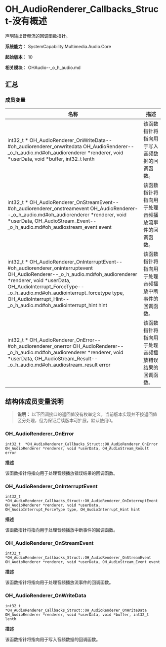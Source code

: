 # OH_AudioRenderer_Callbacks_Struct-没有概述


声明输出音频流的回调函数指针。

**系统能力：** SystemCapability.Multimedia.Audio.Core

**起始版本：** 10

**相关模块：** OHAudio--_o_h_audio.md 


## 汇总


### 成员变量

| 名称                                                                                                                                                                                                                                                                                                                | 描述 | 
|-------------------------------------------------------------------------------------------------------------------------------------------------------------------------------------------------------------------------------------------------------------------------------------------------------------------| -------- |
| int32_t  \* OH_AudioRenderer_OnWriteData--#oh_audiorenderer_onwritedata    OH_AudioRenderer--_o_h_audio.md#oh_audiorenderer  \*renderer, void \*userData, void \*buffer, int32_t lenth                                                                                                                            | 该函数指针将指向用于写入音频数据的回调函数。 | 
| int32_t  \* OH_AudioRenderer_OnStreamEvent--#oh_audiorenderer_onstreamevent    OH_AudioRenderer--_o_h_audio.md#oh_audiorenderer  \*renderer, void \*userData,  OH_AudioStream_Event--_o_h_audio.md#oh_audiostream_event  event                                                                                    | 该函数指针将指向用于处理音频播放流事件的回调函数。 | 
| int32_t  \* OH_AudioRenderer_OnInterruptEvent--#oh_audiorenderer_oninterruptevent    OH_AudioRenderer--_o_h_audio.md#oh_audiorenderer  \*renderer, void \*userData,  OH_AudioInterrupt_ForceType--_o_h_audio.md#oh_audiointerrupt_forcetype  type,  OH_AudioInterrupt_Hint--_o_h_audio.md#oh_audiointerrupt_hint  hint  | 该函数指针将指向用于处理音频播放中断事件的回调函数。 | 
| int32_t  \* OH_AudioRenderer_OnError--#oh_audiorenderer_onerror    OH_AudioRenderer--_o_h_audio.md#oh_audiorenderer  \*renderer, void \*userData,  OH_AudioStream_Result--_o_h_audio.md#oh_audiostream_result  error                                                                                              | 该函数指针将指向用于处理音频播放错误结果的回调函数。 | 


## 结构体成员变量说明

> **说明：**
> 以下回调接口的返回值没有枚举定义，当前版本实现并不按返回值区分处理，但为保证后续版本可扩展，默认使用0。


### OH_AudioRenderer_OnError

```
int32_t  *OH_AudioRenderer_Callbacks_Struct::OH_AudioRenderer_OnError  OH_AudioRenderer *renderer, void *userData, OH_AudioStream_Result error 
```

**描述**

该函数指针将指向用于处理音频播放错误结果的回调函数。



### OH_AudioRenderer_OnInterruptEvent

```
int32_t  *OH_AudioRenderer_Callbacks_Struct::OH_AudioRenderer_OnInterruptEvent  OH_AudioRenderer *renderer, void *userData, OH_AudioInterrupt_ForceType type, OH_AudioInterrupt_Hint hint 
```

**描述**

该函数指针将指向用于处理音频播放中断事件的回调函数。


### OH_AudioRenderer_OnStreamEvent

```
int32_t  *OH_AudioRenderer_Callbacks_Struct::OH_AudioRenderer_OnStreamEvent  OH_AudioRenderer *renderer, void *userData, OH_AudioStream_Event event 
```

**描述**

该函数指针将指向用于处理音频播放流事件的回调函数。


### OH_AudioRenderer_OnWriteData

```
int32_t  *OH_AudioRenderer_Callbacks_Struct::OH_AudioRenderer_OnWriteData  OH_AudioRenderer *renderer, void *userData, void *buffer, int32_t lenth 
```

**描述**

该函数指针将指向用于写入音频数据的回调函数。
